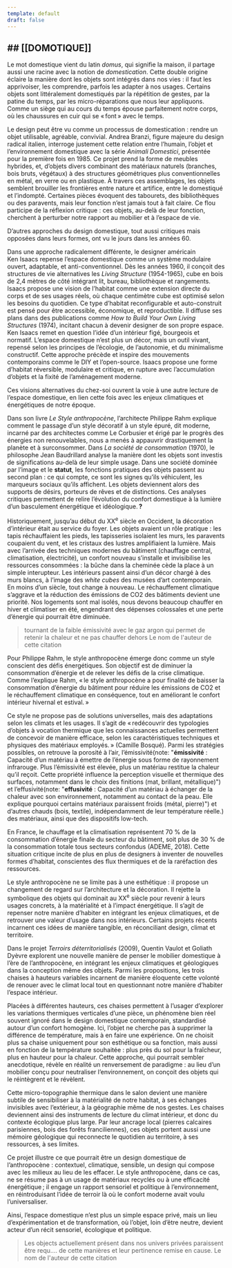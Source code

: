 ```yaml
---
template: default
draft: false
---
```

## ## [[DOMOTIQUE]]

<breakpage>

Le mot domestique vient du latin _domus_, qui signifie la maison, il partage aussi une racine avec la notion de _domestication_. Cette double origine éclaire la manière dont les objets sont intégrés dans nos vies : il faut les apprivoiser, les comprendre, parfois les adapter à nos usages. Certains objets sont littéralement domestiqués par la répétition de gestes, par la patine du temps, par les micro-réparations que nous leur appliquons. Comme un siège qui au cours du temps épouse parfaitement notre corps, où les chaussures en cuir qui se « font » avec le temps.

Le design peut être vu comme un processus de domestication : rendre un objet utilisable, agréable, convivial. Andrea Branzi, figure majeure du design radical italien, interroge justement cette relation entre l’humain, l’objet et l’environnement domestique avec la série _Animali Domestici_, présentée pour la première fois en 1985. Ce projet prend la forme de meubles hybrides, et, d’objets divers combinant des matériaux naturels (branches, bois bruts, végétaux) à des structures géométriques plus conventionnelles en métal, en verre ou en plastique. À travers ces assemblages, les objets semblent brouiller les frontières entre nature et artifice, entre le domestiqué et l’indompté. Certaines pièces évoquent des tabourets, des bibliothèques ou des paravents, mais leur fonction n’est jamais tout à fait claire. Ce flou participe de la réflexion critique : ces objets, au-delà de leur fonction, cherchent à perturber notre rapport au mobilier et à l’espace de vie.

D’autres approches du design domestique, tout aussi critiques mais opposées dans leurs formes, ont vu le jours dans les années 60.

Dans une approche radicalement différente, le designer américain Ken Isaacs repense l’espace domestique comme un système modulaire ouvert, adaptable, et anti-conventionnel. Dès les années 1960, il conçoit des structures de vie alternatives les _Living Structure_ (1954-1965), cube en bois de 2,4 mètres de côté intégrant lit, bureau, bibliothèque et rangements. Isaacs propose une vision de l’habitat comme une extension directe du corps et de ses usages réels, où chaque centimètre cube est optimisé selon les besoins du quotidien. Ce type d’habitat reconfigurable et auto-construit est pensé pour être accessible, économique, et reproductible. Il diffuse ses plans dans des publications comme _How to Build Your Own Living Structures_ (1974), incitant chacun à devenir designer de son propre espace. Ken Isaacs remet en question l’idée d’un intérieur figé, bourgeois et normatif. L’espace domestique n’est plus un décor, mais un outil vivant, repensé selon les principes de l’écologie, de l’autonomie, et du minimalisme constructif. Cette approche précède et inspire des mouvements contemporains comme le DIY et l’open-source. Isaacs propose une forme d’habitat réversible, modulaire et critique, en rupture avec l’accumulation d’objets et la fixité de l’aménagement moderne.

Ces visions alternatives du chez-soi ouvrent la voie à une autre lecture de l’espace domestique, en lien cette fois avec les enjeux climatiques et énergétiques de notre époque.

Dans son livre *Le Style anthropocène*, l’architecte Philippe Rahm explique comment le passage d’un style décoratif à un style épuré, dit moderne, incarné par des architectes comme Le Corbusier et érigé par le progrès des énergies non renouvelables, nous a menés à appauvrir drastiquement la planète et à surconsommer. Dans _La société de consommation_ (1970), le philosophe Jean Baudrillard analyse la manière dont les objets sont investis de significations au-delà de leur simple usage. Dans une société dominée par l’image et le **statut**, les fonctions pratiques des objets passent au second plan : ce qui compte, ce sont les signes qu’ils véhiculent, les marqueurs sociaux qu’ils affichent. Les objets deviennent alors des supports de désirs, porteurs de rêves et de distinctions. Ces analyses critiques permettent de relire l’évolution du confort domestique à la lumière d’un basculement énergétique et idéologique. **?** 


Historiquement, jusqu’au début du <smallcaps>XX</smallcaps><sup>e</sup> siècle en Occident, la décoration d’intérieur était au service du foyer. Les objets avaient un rôle pratique : les tapis réchauffaient les pieds, les tapisseries isolaient les murs, les paravents coupaient du vent, et les cristaux des lustres amplifiaient la lumière. Mais avec l’arrivée des techniques modernes du bâtiment (chauffage central, climatisation, électricité), un confort nouveau s’installe et invisibilise les ressources consommées : la bûche dans la cheminée cède la place à un simple interupteur. Les intérieurs passent ainsi d’un décor chargé à des murs blancs, à l’image des _white cubes_ des musées d’art contemporain.  <br />
En moins d’un siècle, tout change à nouveau. Le réchauffement climatique s’aggrave et la réduction des émissions de CO2 des bâtiments devient une priorité. Nos logements sont mal isolés, nous devons beaucoup chauffer en hiver et climatiser en été, engendrant des dépenses colossales et une perte d’énergie qui pourrait être diminuée.


> tournant de la faible émissivité avec le gaz argon qui permet de retenir la chaleur et ne pas chauffer dehors
> Le nom de l'auteur de cette citation


Pour Philippe Rahm, le style anthropocène émerge donc comme un style conscient des défis énergétiques. Son objectif est de diminuer la consommation d’énergie et de relever les défis de la crise climatique. Comme l’explique Rahm, « le style anthropocène a pour finalité de baisser la consommation d’énergie du bâtiment pour réduire les émissions de CO2 et le réchauffement climatique en conséquence, tout en améliorant le confort intérieur hivernal et estival. »

Ce style ne propose pas de solutions universelles, mais des adaptations selon les climats et les usages. Il s’agit de « redécouvrir des typologies d’objets à vocation thermique que les connaissances actuelles permettent de concevoir de manière efficace, selon les caractéristiques techniques et physiques des matériaux employés. » (Camille Bosqué). Parmi les stratégies possibles, on retrouve la porosité à l’air, l’émissivité(note: "**émissivité** : Capacité d’un matériau à émettre de l’énergie sous forme de rayonnement infrarouge. Plus l’émissivité est élevée, plus un matériau restitue la chaleur qu’il reçoit. Cette propriété influence la perception visuelle et thermique des surfaces, notamment dans le choix des finitions (mat, brillant, métallique)") et l’effusivité(note: "**effusivité** : Capacité d’un matériau à échanger de la chaleur avec son environnement, notamment au contact de la peau. Elle explique pourquoi certains matériaux paraissent froids (métal, pierre)") et d’autres chauds (bois, textile), indépendamment de leur température réelle.) des matériaux, ainsi que des dispositifs low-tech.

En France, le chauffage et la climatisation représentent 70 % de la consommation d’énergie finale du secteur du bâtiment, soit plus de 30 % de la consommation totale tous secteurs confondus (ADEME, 2018). Cette situation critique incite de plus en plus de designers à inventer de nouvelles formes d’habitat, conscientes des flux thermiques et de la raréfaction des ressources.

Le style anthropocène ne se limite pas à une esthétique : il propose un changement de regard sur l’architecture et la décoration. Il rejette la symbolique des objets qui dominait au <smallcaps>XX</smallcaps><sup>e</sup> siècle pour revenir à leurs usages concrets, à la matérialité et à l’impact énergétique. Il s’agit de repenser notre manière d’habiter en intégrant les enjeux climatiques, et de retrouver une valeur d’usage dans nos intérieurs. Certains projets récents incarnent ces idées de manière tangible, en réconciliant design, climat et territoire.

Dans le projet _Terroirs déterritorialisés_ (2009), Quentin Vaulot et Goliath Dyèvre explorent une nouvelle manière de penser le mobilier domestique à l’ère de l’anthropocène, en intégrant les enjeux climatiques et géologiques dans la conception même des objets. Parmi les propositions, les trois chaises à hauteurs variables incarnent de manière éloquente cette volonté de renouer avec le climat local tout en questionnant notre manière d’habiter l’espace intérieur.

Placées à différentes hauteurs, ces chaises permettent à l’usager d’explorer les variations thermiques verticales d’une pièce, un phénomène bien réel souvent ignoré dans le design domestique contemporain, standardisé autour d’un confort homogène. Ici, l’objet ne cherche pas à supprimer la différence de température, mais à en faire une expérience. On ne choisit plus sa chaise uniquement pour son esthétique ou sa fonction, mais aussi en fonction de la température souhaitée : plus près du sol pour la fraîcheur, plus en hauteur pour la chaleur. Cette approche, qui pourrait sembler anecdotique, révèle en réalité un renversement de paradigme : au lieu d’un mobilier conçu pour neutraliser l’environnement, on conçoit des objets qui le réintègrent et le révèlent.

Cette micro-topographie thermique dans le salon devient une manière subtile de sensibiliser à la matérialité de notre habitat, à ses échanges invisibles avec l’extérieur, à la géographie même de nos gestes. Les chaises deviennent ainsi des instruments de lecture du climat intérieur, et donc du contexte écologique plus large. Par leur ancrage local (pierres calcaires parisiennes, bois des forêts franciliennes), ces objets portent aussi une mémoire géologique qui reconnecte le quotidien au territoire, à ses ressources, à ses limites.

Ce projet illustre ce que pourrait être un design domestique de l’anthropocène : contextuel, climatique, sensible, un design qui compose avec les milieux au lieu de les effacer. Le style anthropocène, dans ce cas, ne se résume pas à un usage de matériaux recyclés ou à une efficacité énergétique ; il engage un rapport sensoriel et politique à l’environnement, en réintroduisant l’idée de terroir là où le confort moderne avait voulu l’universaliser.

Ainsi, l’espace domestique n’est plus un simple espace privé, mais un lieu d’expérimentation et de transformation, où l’objet, loin d’être neutre, devient acteur d’un récit sensoriel, écologique et politique.


> Les objects actuellement présent dans nos univers privées paraissent être requ.... de cette manières et leur pertinence remise en cause.
> Le nom de l'auteur de cette citation


<breakpage>
